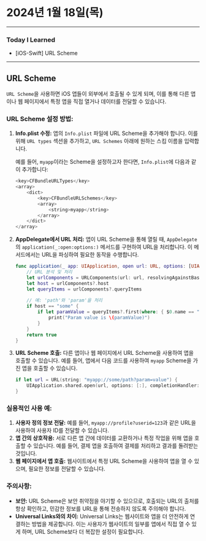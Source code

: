 # 2024년 1월 18일(목)

----

### Today I Learned 

- [iOS-Swift] URL Scheme

---

## URL Scheme

`URL Scheme`을 사용하면 iOS 앱들이 외부에서 호출될 수 있게 되며, 이를 통해 다른 앱이나 웹 페이지에서 특정 앱을 직접 열거나 데이터를 전달할 수 있습니다.

### URL Scheme 설정 방법:

1. **Info.plist 수정:** 앱의 `Info.plist` 파일에 URL Scheme을 추가해야 합니다. 이를 위해 `URL types` 섹션을 추가하고, `URL Schemes` 아래에 원하는 스킴 이름을 입력합니다.

   예를 들어, `myapp`이라는 Scheme을 설정하고자 한다면, `Info.plist`에 다음과 같이 추가합니다:

   ```swift
   <key>CFBundleURLTypes</key>
   <array>
       <dict>
           <key>CFBundleURLSchemes</key>
           <array>
               <string>myapp</string>
           </array>
       </dict>
   </array>
   ```

2. **AppDelegate에서 URL 처리:** 앱이 URL Scheme을 통해 열릴 때, `AppDelegate`의 `application(_:open:options:)` 메서드를 구현하여 URL을 처리합니다. 이 메서드에서는 URL을 파싱하여 필요한 동작을 수행합니다.

   ```swift
   func application(_ app: UIApplication, open url: URL, options: [UIApplication.OpenURLOptionsKey : Any] = [:]) -> Bool {
       // URL 분석 및 처리
       let urlComponents = URLComponents(url: url, resolvingAgainstBaseURL: true)
       let host = urlComponents?.host
       let queryItems = urlComponents?.queryItems
       
       // 예: 'path'와 'param'을 처리
       if host == "some" {
           if let paramValue = queryItems?.first(where: { $0.name == "param" })?.value {
               print("Param value is \(paramValue)")
           }
       }
       return true
   }
   ```

3. **URL Scheme 호출:** 다른 앱이나 웹 페이지에서 URL Scheme을 사용하여 앱을 호출할 수 있습니다. 예를 들어, 앱에서 다음 코드를 사용하여 `myapp` Scheme을 가진 앱을 호출할 수 있습니다.

   ```swift
   if let url = URL(string: "myapp://some/path?param=value") {
       UIApplication.shared.open(url, options: [:], completionHandler: nil)
   }
   ```

### 실용적인 사용 예:

1. **사용자 정의 정보 전달:** 예를 들어, `myapp://profile?userid=123`과 같은 URL을 사용하여 사용자 ID를 전달할 수 있습니다.
2. **앱 간의 상호작용:** 서로 다른 앱 간에 데이터를 교환하거나 특정 작업을 위해 앱을 호출할 수 있습니다. 예를 들어, 결제 앱을 호출하여 결제를 처리하고 결과를 돌려받는 것입니다.
3. **웹 페이지에서 앱 호출:** 웹사이트에서 특정 URL Scheme을 사용하여 앱을 열 수 있으며, 필요한 정보를 전달할 수 있습니다.

### 주의사항:

- **보안:** URL Scheme은 보안 취약점을 야기할 수 있으므로, 호출되는 URL의 출처를 항상 확인하고, 민감한 정보를 URL을 통해 전송하지 않도록 주의해야 합니다.
- **Universal Links와의 차이:** Universal Links는 웹사이트와 앱을 더 안전하게 연결하는 방법을 제공합니다. 이는 사용자가 웹사이트의 일부를 앱에서 직접 열 수 있게 하며, URL Scheme보다 더 복잡한 설정이 필요합니다.